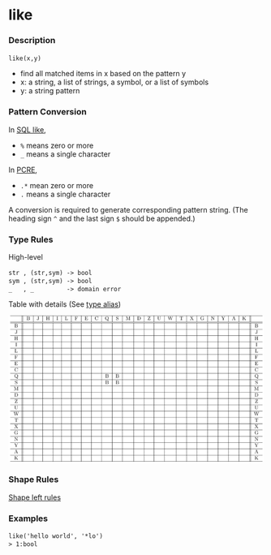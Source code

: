 # like

### Description

`like(x,y)`

- find all matched items in x based on the pattern y
- x: a string, a list of strings, a symbol, or a list of symbols
- y: a string pattern

### Pattern Conversion

In [SQL like](https://www.w3schools.com/sql/sql_like.asp),

- `%` means zero or more
- `_` means a single character

In [PCRE](https://www.debuggex.com/cheatsheet/regex/pcre),

- `.*` mean zero or more
- `.`  means a single character

A conversion is required to generate corresponding pattern string.
(The heading sign `^` and the last sign `$` should be appended.)

### Type Rules

High-level

```no-highlight
str , (str,sym) -> bool
sym , (str,sym) -> bool
_   , _         -> domain error
```

Table with details (See [type alias](../types.md))

![any](../types/like.png)

### Shape Rules

[Shape left rules](../shapes.md#shape-left)


### Examples

```no-highlight
like('hello world', '*lo')
> 1:bool
```

